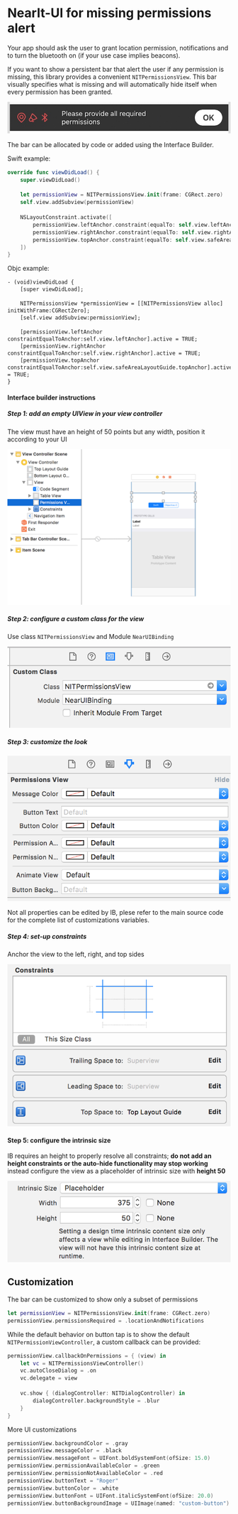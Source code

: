 # NearIt-UI for missing permissions alert

Your app should ask the user to grant location permission, notifications and to turn the bluetooth on (if your use case implies beacons).

If you want to show a persistent bar that alert the user if any permission is missing, this library provides a convenient `NITPermissionsView`.
This bar visually specifies what is missing and will automatically hide itself when every permission has been granted.

![All missing](permissions_bar_all_missing.jpg)

The bar can be allocated by code or added using the Interface Builder.

Swift example:
```swift
override func viewDidLoad() {
    super.viewDidLoad()

    let permissionView = NITPermissionsView.init(frame: CGRect.zero)
    self.view.addSubview(permissionView)

    NSLayoutConstraint.activate([
        permissionView.leftAnchor.constraint(equalTo: self.view.leftAnchor),
        permissionView.rightAnchor.constraint(equalTo: self.view.rightAnchor),
        permissionView.topAnchor.constraint(equalTo: self.view.safeAreaLayoutGuide.topAnchor),
    ])
}
```

Objc example:
```objc
- (void)viewDidLoad {
    [super viewDidLoad];

    NITPermissionsView *permissionView = [[NITPermissionsView alloc] initWithFrame:CGRectZero];
    [self.view addSubview:permissionView];

    [permissionView.leftAnchor constraintEqualToAnchor:self.view.leftAnchor].active = TRUE;
    [permissionView.rightAnchor constraintEqualToAnchor:self.view.rightAnchor].active = TRUE;
    [permissionView.topAnchor constraintEqualToAnchor:self.view.safeAreaLayoutGuide.topAnchor].active = TRUE;
}
```

#### Interface builder instructions

##### Step 1: add an empty UIView in your view controller

The view must have an height of 50 points but any width, position it according to your UI

![Example](step1.png)

##### Step 2: configure a custom class for the view

Use class `NITPermissionsView` and Module `NearUIBinding`

![Example](step2.png)

##### Step 3: customize the look

![Example](step3.png)

Not all properties can be edited by IB, plese refer to the main source code for the complete list of customizations variables.

##### Step 4: set-up constraints 

Anchor the view to the left, right, and top sides

![Example](step4.png)

#### Step 5: configure the intrinsic size 

IB requires an height to properly resolve all constraints; **do not add an height constraints or the auto-hide functionality may stop working** instead configure the view as a placeholder of intrinsic size with **height 50**

![Example](step5.png)


## Customization

The bar can be customized to show only a subset of permissions

```swift
let permissionView = NITPermissionsView.init(frame: CGRect.zero)
permissionView.permissionsRequired = .locationAndNotifications
```

While the default behavior on button tap is to show the default `NITPermissionViewController`, a custom callback can be provided:

```swift
permissionView.callbackOnPermissions = { (view) in
    let vc = NITPermissionsViewController()
    vc.autoCloseDialog = .on
    vc.delegate = view

    vc.show { (dialogController: NITDialogController) in
        dialogController.backgroundStyle = .blur
    }
}
```

More UI customizations

```swift
permissionView.backgroundColor = .gray
permissionView.messageColor = .black
permissionView.messageFont = UIFont.boldSystemFont(ofSize: 15.0)
permissionView.permissionAvailableColor = .green
permissionView.permissionNotAvailableColor = .red
permissionView.buttonText = "Roger"
permissionView.buttonColor = .white
permissionView.buttonFont = UIFont.italicSystemFont(ofSize: 20.0)
permissionView.buttonBackgroundImage = UIImage(named: "custom-button")
```

